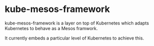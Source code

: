 # kube-mesos-framework

kube-mesos-framework is a layer on top of Kubernetes which adapts Kubernetes to behave as a Mesos
framwork.

It currently embeds a particular level of Kubernetes to achieve this.